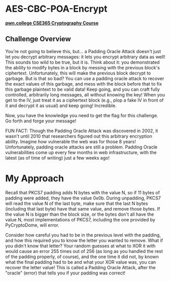 # AES-CBC-POA-Encrypt
**[pwn.college CSE365 Cryptography Course](https://pwn.college/cse365-f2024/cryptography/)**
## Challenge Overview

You're not going to believe this, but... a Padding Oracle Attack doesn't just let you decrypt arbitrary messages: it lets you encrypt arbitrary data as well! This sounds too wild to be true, but it is. Think about it: you demonstrated the ability to modify bytes in a block by messing with the previous block's ciphertext. Unfortunately, this will make the previous block decrypt to garbage. But is that so bad? You can use a padding oracle attack to recover the exact values of this garbage, and mess with the block before that to fix this garbage plaintext to be valid data! Keep going, and you can craft fully controlled, arbitrarily long messages, all without knowing the key! When you get to the IV, just treat it as a ciphertext block (e.g., plop a fake IV in front of it and decrypt it as usual) and keep going! Incredible.

Now, you have the knowledge you need to get the flag for this challenge. Go forth and forge your message!

FUN FACT: Though the Padding Oracle Attack was discovered in 2002, it wasn't until 2010 that researchers figured out this arbitrary encryption ability. Imagine how vulnerable the web was for those 8 years! Unfortunately, padding oracle attacks are still a problem. Padding Oracle vulnerabilities come up every few months in web infrastructure, with the latest (as of time of writing) just a few weeks ago!

# My Approach

Recall that PKCS7 padding adds N bytes with the value N, so if 11 bytes of padding were added, they have the value 0x0b. During unpadding, PKCS7 will read the value N of the last byte, make sure that the last N bytes (including that last byte) have that same value, and remove those bytes. If the value N is bigger than the block size, or the bytes don't all have the value N, most implementations of PKCS7, including the one provided by PyCryptoDome, will error.

Consider how careful you had to be in the previous level with the padding, and how this required you to know the letter you wanted to remove. What if you didn't know that letter? Your random guesses at what to XOR it with would cause an error 255 times out of 256 (as long as you handled the rest of the padding properly, of course), and the one time it did not, by known what the final padding had to be and what your XOR value was, you can recover the letter value! This is called a Padding Oracle Attack, after the "oracle" (error) that tells you if your padding was correct!
